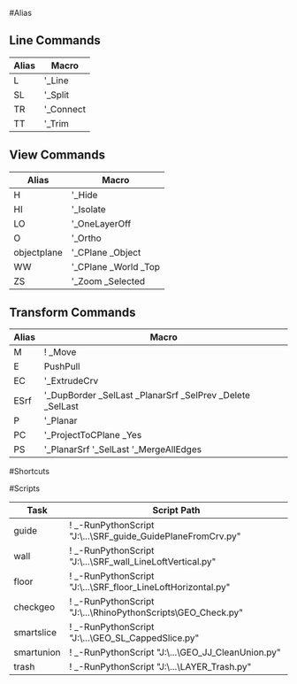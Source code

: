 #Alias
## Line Commands

| Alias      | Macro                          |
|------------|--------------------------------|
| L          | '_Line                         |
| SL         | '_Split                        |
| TR         | '_Connect                      |
| TT         | '_Trim                         |

## View Commands

| Alias      | Macro                          |
|------------|--------------------------------|
| H          | '_Hide                         |
| HI         | '_Isolate                      |
| LO         | '_OneLayerOff                  |
| O          | '_Ortho                        |
| objectplane| '_CPlane _Object               |
| WW         | '_CPlane _World _Top           |
| ZS         | '_Zoom _Selected               |

## Transform Commands

| Alias      | Macro                          |
|------------|--------------------------------|
| M          | ! _Move                        |
| E          | PushPull                       |
| EC         | '_ExtrudeCrv                   |
| ESrf       | '_DupBorder _SelLast _PlanarSrf _SelPrev _Delete _SelLast            |
| P          | '_Planar                       |
| PC         | '_ProjectToCPlane _Yes         |
| PS         | '_PlanarSrf '_SelLast '_MergeAllEdges |

#Shortcuts

#Scripts

| Task        | Script Path                                                                                                                |
|-------------|-----------------------------------------------------------------------------------------------------------------------------|
| guide       | ! _-RunPythonScript "J:\\...\\SRF_guide_GuidePlaneFromCrv.py"  |
| wall        | ! _-RunPythonScript "J:\\...\\SRF_wall_LineLoftVertical.py"    |
| floor       | ! _-RunPythonScript "J:\\...\\SRF_floor_LineLoftHorizontal.py"  |
| checkgeo    | ! _-RunPythonScript "J:\\...\\RhinoPythonScripts\\GEO_Check.py"|
| smartslice  | ! _-RunPythonScript "J:\\...\\GEO_SL_CappedSlice.py"           |
| smartunion  | ! _-RunPythonScript "J:\\...\\GEO_JJ_CleanUnion.py"            |
| trash       | ! _-RunPythonScript "J:\\...\\LAYER_Trash.py"                   |


